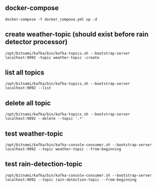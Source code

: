 ## docker-compose
`docker-compose -f docker_compose.yml up -d`

## create weather-topic (should exist before rain detector processor)
`/opt/bitnami/kafka/bin/kafka-topics.sh --bootstrap-server localhost:9092 -topic weather-topic -create`

## list all topics
`/opt/bitnami/kafka/bin/kafka-topics.sh --bootstrap-server localhost:9092 --list`

## delete all topic
`/opt/bitnami/kafka/bin/kafka-topics.sh --bootstrap-server localhost:9092 --delete --topic '.*'`

## test weather-topic
`/opt/bitnami/kafka/bin/kafka-console-consumer.sh --bootstrap-server localhost:9092 --topic weather-topic --from-beginning`

## test rain-detection-topic
`/opt/bitnami/kafka/bin/kafka-console-consumer.sh --bootstrap-server localhost:9092 --topic rain-detection-topic --from-beginning`
